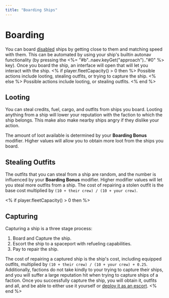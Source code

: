 ```yaml
---
title: "Boarding Ships"
---
```

# Boarding

You can board [disabled](mechanics/damage) ships by getting close to them and matching speed with them.
This can be automated by using your ship's builtin autonav functionality (by pressing the <%= "#b"..naev.keyGet("approach").."#0" %> key).
Once you board the ship, an interface will open that will let you interact with the ship.
<% if player.fleetCapacity() > 0 then %>
Possible actions include looting, stealing outfits, or trying to capture the ship.
<% else %>
Possible actions include looting, or stealing outfits.
<% end %>

## Looting

You can steal credits, fuel, cargo, and outfits from ships you board.
Looting anything from a ship will lower your reputation with the faction to which the ship belongs.
This make also make nearby ships angry if they dislike your action.

The amount of loot available is determined by your **Boarding Bonus** modifier.
Higher values will allow you to obtain more loot from the ships you board.

## Stealing Outfits

The outfits that you can steal from a ship are random, and the number is influenced by your **Boarding Bonus** modifier.
Higher modifier values will let you steal more outfits from a ship.
The cost of repairing a stolen outfit is the base cost multiplied by `(10 + their crew) / (10 + your crew)`.

<% if player.fleetCapacity() > 0 then %>
## Capturing

Capturing a ship is a three stage process:

1. Board and Capture the ship.
1. Escort the ship to a spaceport with refueling capabilities.
1. Pay to repair the ship.

The cost of repairing a captured ship is the ship's cost, including equipped outfits, multiplied by `(10 + their crew) / (10 + your crew) + 0.25`.
Additionally, factions do not take kindly to your trying to capture their ships, and you will suffer a large reputation hit when trying to capture ships of a faction.
Once you successfully capture the ship, you will obtain it, outfits and all, and be able to either use it yourself or [deploy it as an escort](mechanics/playerfleet).
<% end %>

